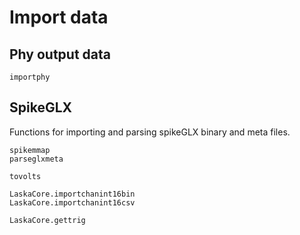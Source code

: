 # Import data

## Phy output data

```@docs
importphy
```

## SpikeGLX

Functions for importing and parsing spikeGLX binary and meta files.

```@docs
spikemmap
parseglxmeta
```
```@docs
tovolts
```

```@docs
LaskaCore.importchanint16bin
LaskaCore.importchanint16csv
```

```@docs
LaskaCore.gettrig
```
